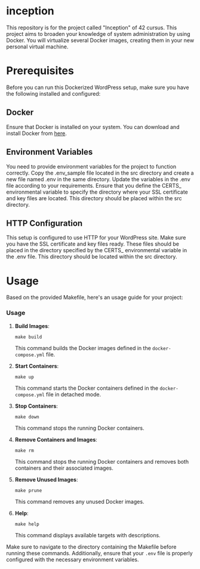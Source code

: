 # inception
This repository is for the project called "Inception" of 42 cursus. This project aims to broaden your knowledge of system administration by using Docker. You will virtualize several Docker images, creating them in your new personal virtual machine.

# Prerequisites
Before you can run this Dockerized WordPress setup, make sure you have the following installed and configured:

## Docker
Ensure that Docker is installed on your system. You can download and install Docker from [here](https://docs.docker.com/engine/install/).

## Environment Variables
You need to provide environment variables for the project to function correctly. Copy the .env_sample file located in the src directory and create a new file named .env in the same directory. Update the variables in the .env file according to your requirements. Ensure that you define the CERTS_ environmental variable to specify the directory where your SSL certificate and key files are located. This directory should be placed within the src directory.

## HTTP Configuration
This setup is configured to use HTTP for your WordPress site. Make sure you have the SSL certificate and key files ready. These files should be placed in the directory specified by the CERTS_ environmental variable in the .env file. This directory should be located within the src directory.

# Usage
Based on the provided Makefile, here's an usage guide for your project:

### Usage
1. **Build Images**:  
   ```
   make build
   ```
   This command builds the Docker images defined in the `docker-compose.yml` file.

2. **Start Containers**:  
   ```
   make up
   ```
   This command starts the Docker containers defined in the `docker-compose.yml` file in detached mode.

3. **Stop Containers**:  
   ```
   make down
   ```
   This command stops the running Docker containers.

4. **Remove Containers and Images**:  
   ```
   make rm
   ```
   This command stops the running Docker containers and removes both containers and their associated images.

5. **Remove Unused Images**:  
   ```
   make prune
   ```
   This command removes any unused Docker images.

6. **Help**:  
   ```
   make help
   ```
   This command displays available targets with descriptions.

Make sure to navigate to the directory containing the Makefile before running these commands. Additionally, ensure that your `.env` file is properly configured with the necessary environment variables.
